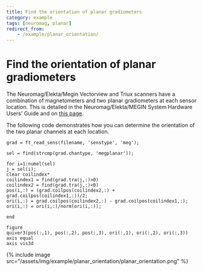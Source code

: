 ```yaml
---
title: Find the orientation of planar gradiometers
category: example
tags: [neuromag, planar]
redirect_from:
    - /example/planar_orientation/
---
```


# Find the orientation of planar gradiometers

The Neuromag/Elekta/Megin Vectorview and Triux scanners have a combination of magnetometers and two planar gradiometers at each sensor location. This is detailed in the Neuromag/Elekta/MEGIN System Hardware Users' Guide and on [this page](http://imaging.mrc-cbu.cam.ac.uk/meg/VectorviewDescription#Magsgrads).

The following code demonstrates how you can determine the orientation of the two planar channels at each location.

    grad = ft_read_sens(filename, 'senstype', 'meg');

    sel = find(strcmp(grad.chantype, 'megplanar'));

    for i=1:numel(sel)
    j = sel(i);
    clear coilindex*
    coilindex1 = find(grad.tra(j,:)>0)
    coilindex2 = find(grad.tra(j,:)<0)
    pos(i,:) = (grad.coilpos(coilindex2,:) + grad.coilpos(coilindex1,:))/2;
    ori(i,:) = grad.coilpos(coilindex2,:) - grad.coilpos(coilindex1,:);
    ori(i,:) = ori(i,:)/norm(ori(i,:));

    end

    figure
    quiver3(pos(:,1), pos(:,2), pos(:,3), ori(:,1), ori(:,2), ori(:,3))
    axis equal
    axis vis3d

{% include image src="/assets/img/example/planar_orientation/planar_orientation.png" %}
